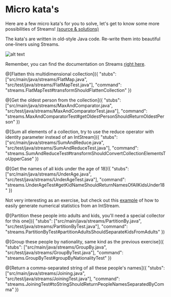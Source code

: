 # Micro kata's
Here are a few micro kata's for you to solve, let's get to know some more possibilities of Streams! [(source & solutions)](https://technologyconversations.com/2014/11/04/java-8-streams-micro-katas/)

The kata's are written in old-style Java code. Re-write them into beautiful one-liners using Streams.

![alt text](http://www.firstmetvictoria.com/df_media/W1siZiIsIjIwMTcvMDMvMjgvMTEvNTgvNTIvZDk4NTliNWUtMDY3NS00MDliLTg0MTItMWEwOTQ1ZDAxNzcyL3N0cmVhbSBzb3VyY2UtMjE0NzUyOV9fMzQwLmpwZyJdLFsicCIsInByb2dyYW0iXV0/stream%20source-2147529__340.jpg?sha=fcc9438679cdf542 "Stream")

Remember, you can find the documentation on Streams [right here](https://docs.oracle.com/javase/8/docs/api/java/util/stream/Stream.html).

@[Flatten this multidimensional collection]({
    "stubs": ["src/main/java/streams/FlatMap.java", "src/test/java/streams/FlatMapTest.java"], 
    "command": "streams.FlatMapTest#transformShouldFlattenCollection"
})

@[Get the oldest person from the collection]({
    "stubs": ["src/main/java/streams/MaxAndComparator.java", "src/test/java/streams/MaxAndComparatorTest.java"], 
    "command": "streams.MaxAndComparatorTest#getOldestPersonShouldReturnOldestPerson"
})

@[Sum all elements of a collection, try to use the reduce operator with identity parameter instead of an IntStream]({
    "stubs": ["src/main/java/streams/SumAndReduce.java", "src/test/java/streams/SumAndReduceTest.java"], 
    "command": "streams.SumAndReduceTest#transformShouldConvertCollectionElementsToUpperCase"
})

@[Get the names of all kids under the age of 18]({
    "stubs": ["src/main/java/streams/UnderAge.java", "src/test/java/streams/UnderAgeTest.java"], 
    "command": "streams.UnderAgeTest#getKidNameShouldReturnNamesOfAllKidsUnder18"
})

Not very interesting as an exercise, but check out this [example](https://technologyconversations.com/2014/11/04/java-8-streams-micro-katas/#gist15618501) 
of how to easily generate numerical statistics from an IntStream.

@[Partition these people into adults and kids, you'll need a special collector for this one]({
    "stubs": ["src/main/java/streams/PartitionBy.java", "src/test/java/streams/PartitionByTest.java"], 
    "command": "streams.PartitionByTest#partitionAdultsShouldSeparateKidsFromAdults"
})

@[Group these people by nationality, same kind as the previous exercise]({
    "stubs": ["src/main/java/streams/GroupBy.java", "src/test/java/streams/GroupByTest.java"], 
    "command": "streams.GroupByTest#groupByNationalityTest"
})

@[Return a comma-separated string of all these people's names]({
    "stubs": ["src/main/java/streams/Joining.java", "src/test/java/streams/JoiningTest.java"], 
    "command": "streams.JoiningTest#toStringShouldReturnPeopleNamesSeparatedByComma"
})
